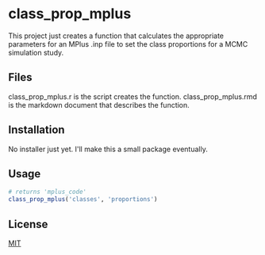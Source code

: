 # class_prop_mplus

This project just creates a function that calculates the appropriate parameters for
an MPlus .inp file to set the class proportions for a MCMC simulation study.

## Files

class_prop_mplus.r is the script creates the function.
class_prop_mplus.rmd is the markdown document that describes the function.

## Installation

No installer just yet. I'll make this a small package eventually.

## Usage

```r
# returns 'mplus_code'
class_prop_mplus('classes', 'proportions')
```


## License
[MIT](https://choosealicense.com/licenses/mit/)

